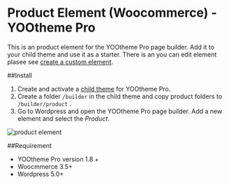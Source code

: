 # Product Element (Woocommerce) - YOOtheme Pro
This is an product element for the YOOtheme Pro page builder. Add it to your child theme and use it as a starter. There is an you can edit element plasee see [create a custom element](https://yootheme.com/support/yootheme-pro/wordpress/custom-elements).

##Install

1. Create and activate a [child theme](https://yootheme.com/support/yootheme-pro/wordpress/child-themes) for YOOtheme Pro.
2. Create a folder `/builder` in the child theme and copy product folders to `/builder/product` .
3. Go to Wordpress and open the YOOtheme Pro page builder. Add a new element and select the *Product*.

![product element](https://duaw26jehqd4r.cloudfront.net/items/2w0h1B1J1n2i0b0e3Y3V/Image%202019-02-05%20at%206.54.36%20PM.png)

##Requirement

- YOOtheme Pro version 1.8 +
- Woocmmerce 3.5+
- Wordpress 5.0+
